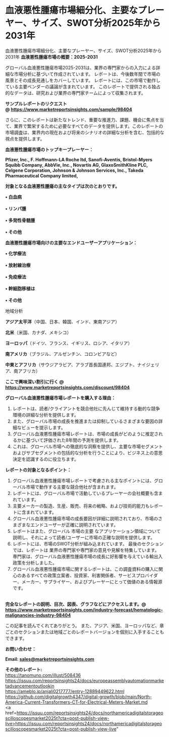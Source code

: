 # 血液悪性腫瘍市場細分化、主要なプレーヤー、サイズ、SWOT分析2025年から2031年
 血液悪性腫瘍市場細分化、主要なプレーヤー、サイズ、SWOT分析2025年から2031年
<strong><b>血液悪性腫瘍市場の概要：2025-2031</b></strong>

グローバル血液悪性腫瘍市場2025-2031は、業界の専門家からの入力による詳細な市場分析に基づいて作成されています。 レポートは、今後数年間で市場の風景とその成長見通しをカバーしています。 レポートには、この市場で動作している主要ベンダーの議論が含まれています。 このレポートで提供される独占的なデータは、研究および業界の専門家チームによって収集されます。

<strong>サンプルレポートのリクエスト @ <a href=https://www.marketreportsinsights.com/sample/98404>https://www.marketreportsinsights.com/sample/98404</a></strong>

さらに、このレポートは新たなトレンド、重要な推進力、課題、機会に焦点を当て、業界で繁栄するために必要なすべてのデータを提供します。このレポートの市場調査は、業界内の現在および将来のシナリオの詳細な分析を含む、包括的な視点を提供します。

<strong>血液悪性腫瘍市場のトップキープレーヤー：</strong>

<strong>Pfizer, Inc., F. Hoffmann-LA Roche ltd, Sanofi-Aventis, Bristol-Myers Squibb Company, AbbVie, Inc., Novartis AG, GlaxoSmithKline PLC, Celgene Corporation, Johnson & Johnson Services, Inc., Takeda Pharmaceutical Company limited,</strong>

<strong><b>対象となる血液悪性腫瘍の主なタイプは次のとおりです。</b></strong>

<strong>• 白血病<br><br>• リンパ腫<br><br>• 多発性骨髄腫<br><br>• その他</strong>

<strong><b>血液悪性腫瘍市場向けの主要なエンドユーザーアプリケーション：</b></strong>

<strong>• 化学療法<br><br>• 放射線治療<br><br>• 免疫療法<br><br>• 幹細胞移植は<br><br>• その他</strong>

 地域分析

<strong><b>アジア太平洋</b></strong>（中国、日本、韓国、インド、東南アジア）

<strong><b>北米</b></strong>（米国、カナダ、メキシコ）

<strong><b>ヨーロッパ</b></strong>（ドイツ、フランス、イギリス、ロシア、イタリア）

<strong><b>南アメリカ</b></strong>（ブラジル、アルゼンチン、コロンビアなど）

<strong><b>中東とアフリカ</b></strong>（サウジアラビア、アラブ首長国連邦、エジプト、ナイジェリア、南アフリカ）

<strong>ここで興味深い割引に行く @ <a href=https://www.marketreportsinsights.com/discount/98404>https://www.marketreportsinsights.com/discount/98404</a></strong>

<strong><b>グローバル血液悪性腫瘍市場レポートを購入する理由：</b></strong>
<ol>
  <li>レポートは、読者/クライアントを競合他社に先んじて維持する動的な競争環境の詳細な分析を提供します。</li>
  <li>また、グローバル市場の成長を推進または抑制しているさまざまな要因の詳細なビューを提示します。</li>
  <li>グローバル血液悪性腫瘍市場レポートは、市場の成長がどのように推定されるかに基づいて評価された8年間の予測を提供します。</li>
  <li>これは、グローバル市場への徹底的な洞察を提供し、主要な市場セグメントおよびサブセグメントの包括的な分析を行うことにより、ビジネス上の意思決定を認識するのに役立ちます。</li>
</ol>
<strong><b>レポートの対象となるポイント：</b></strong>
<ol>
  <li>グローバル血液悪性腫瘍市場レポートで考慮される主なポイントには、グローバル市場で動作する主要な競合他社が含まれます。</li>
  <li>レポートには、グローバル市場で活動しているプレーヤーの会社概要も含まれています。</li>
  <li>主要メーカーの製造、生産、販売、将来の戦略、および技術的能力もレポートに含まれています。</li>
  <li>グローバル血液悪性腫瘍市場の成長要因が詳細に説明されており、市場のさまざまなエンドユーザーが正確に説明されています。</li>
  <li>レポートはまた、グローバル 市場の主要 なアプリケーション領域について説明し、それによって読者/ユーザーに市場の正確な説明を提供します。</li>
  <li>レポートには、市場のSWOT分析が組み込まれています。 最後のセクションでは、レポートは 業界の専門家や専門家の意見や見解を特集しています。 専門家は、グローバル血液悪性腫瘍市場の成長に好影響を与えている輸出入政策を分析しました。</li>
  <li>グローバル血液悪性腫瘍市場に関するレポートは、この調査資料の購入に関心のあるすべての政策立案者、投資家、利害関係者、サービスプロバイダー、メーカー、サプライヤー、およびプレーヤーにとって価値のある情報源です。</li>
</ol><br>
<strong>完全なレポートの説明、目次、図表、グラフなどにアクセスします。@ <a href=https://www.marketreportsinsights.com/industry-forecast/hematologic-malignancies-industry-98404>https://www.marketreportsinsights.com/industry-forecast/hematologic-malignancies-industry-98404</a></strong>

この記事を読んでくれてありがとう。 また、アジア、米国、ヨーロッパなど、章ごとのセクションまたは地域ごとのレポートバージョンを個別に入手することもできます。

<strong><b>お問い合わせ：</b></strong>

<strong>Email: </strong><a href=mailto:sales@marketreportsinsights.com><strong>sales@marketreportsinsights.com</strong></a>

<strong>その他のレポート:</strong>
<br>
<a href=https://tanomuno.com/illust/508436>https://tanomuno.com/illust/508436</a>
<br>
<a href=https://issuu.com/reportsinsights24/docs/europeassemblyautomationmarketadvancementoutlookin>https://issuu.com/reportsinsights24/docs/europeassemblyautomationmarketadvancementoutlookin</a>
<br>
<a href=https://ameblo.jp/anjali0217777/entry-12889449622.html>https://ameblo.jp/anjali0217777/entry-12889449622.html</a>
<br>
<a href=https://github.com/digitalgrowth4347/digital-growth/blob/main/North-America-Current-Transformers-CT-for-Electrical-Meters-Market.md>https://github.com/digitalgrowth4347/digital-growth/blob/main/North-America-Current-Transformers-CT-for-Electrical-Meters-Market.md</a>
<br>
<a href=https://issuu.com/reportsinsights24/docs/northamericadigitalstorageoscilloscopesmarket2025t?cta=post-publish-view-live>https://issuu.com/reportsinsights24/docs/northamericadigitalstorageoscilloscopesmarket2025t?cta=post-publish-view-live</a>"
